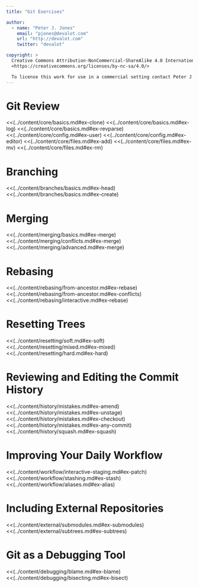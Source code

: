 ```yaml
---
title: "Git Exercises"

author:
  - name: "Peter J. Jones"
    email: "pjones@devalot.com"
    url: "http://devalot.com"
    twitter: "devalot"

copyright: >
  Creative Commons Attribution-NonCommercial-ShareAlike 4.0 International Public License:
  <https://creativecommons.org/licenses/by-nc-sa/4.0/>

  To license this work for use in a commercial setting contact Peter J. Jones.
---
```


Git Review
==========

  <<(../content/core/basics.md#ex-clone)
  <<(../content/core/basics.md#ex-log)
  <<(../content/core/basics.md#ex-revparse)
  <<(../content/core/config.md#ex-user)
  <<(../content/core/config.md#ex-editor)
  <<(../content/core/files.md#ex-add)
  <<(../content/core/files.md#ex-mv)
  <<(../content/core/files.md#ex-rm)

Branching
=========

  <<(../content/branches/basics.md#ex-head)
  <<(../content/branches/basics.md#ex-create)


Merging
=======

  <<(../content/merging/basics.md#ex-merge)
  <<(../content/merging/conflicts.md#ex-merge)
  <<(../content/merging/advanced.md#ex-merge)

Rebasing
========

  <<(../content/rebasing/from-ancestor.md#ex-rebase)
  <<(../content/rebasing/from-ancestor.md#ex-conflicts)
  <<(../content/rebasing/interactive.md#ex-rebase)

Resetting Trees
===============

  <<(../content/resetting/soft.md#ex-soft)
  <<(../content/resetting/mixed.md#ex-mixed)
  <<(../content/resetting/hard.md#ex-hard)

Reviewing and Editing the Commit History
========================================

  <<(../content/history/mistakes.md#ex-amend)
  <<(../content/history/mistakes.md#ex-unstage)
  <<(../content/history/mistakes.md#ex-checkout)
  <<(../content/history/mistakes.md#ex-any-commit)
  <<(../content/history/squash.md#ex-squash)

Improving Your Daily Workflow
=============================

  <<(../content/workflow/interactive-staging.md#ex-patch)
  <<(../content/workflow/stashing.md#ex-stash)
  <<(../content/workflow/aliases.md#ex-alias)

Including External Repositories
===============================

  <<(../content/external/submodules.md#ex-submodules)
  <<(../content/external/subtrees.md#ex-subtrees)

Git as a Debugging Tool
=======================

  <<(../content/debugging/blame.md#ex-blame)
  <<(../content/debugging/bisecting.md#ex-bisect)
